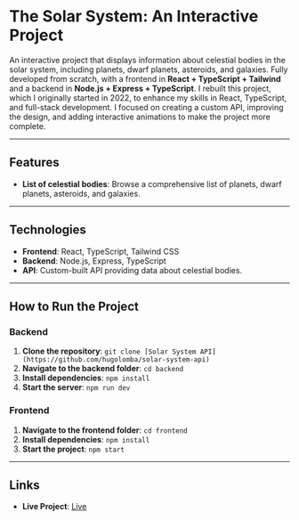 # The Solar System: An Interactive Project

An interactive project that displays information about celestial bodies in the solar system, including planets, dwarf planets, asteroids, and galaxies. Fully developed from scratch, with a frontend in **React + TypeScript + Tailwind** and a backend in **Node.js + Express + TypeScript**.
I rebuilt this project, which I originally started in 2022, to enhance my skills in React, TypeScript, and full-stack development. I focused on creating a custom API, improving the design, and adding interactive animations to make the project more complete.

---

## Features

* **List of celestial bodies**: Browse a comprehensive list of planets, dwarf planets, asteroids, and galaxies.

---

## Technologies

* **Frontend**: React, TypeScript, Tailwind CSS
* **Backend**: Node.js, Express, TypeScript
* **API**: Custom-built API providing data about celestial bodies.

---

## How to Run the Project

### Backend

1.  **Clone the repository**: `git clone [Solar System API](https://github.com/hugolomba/solar-system-api)`
2.  **Navigate to the backend folder**: `cd backend`
3.  **Install dependencies**: `npm install`
4.  **Start the server**: `npm run dev`

### Frontend

1.  **Navigate to the frontend folder**: `cd frontend`
2.  **Install dependencies**: `npm install`
3.  **Start the project**: `npm start`

---


## Links

* **Live Project**: [Live](the-solar-system.hugo-miranda.dev)

